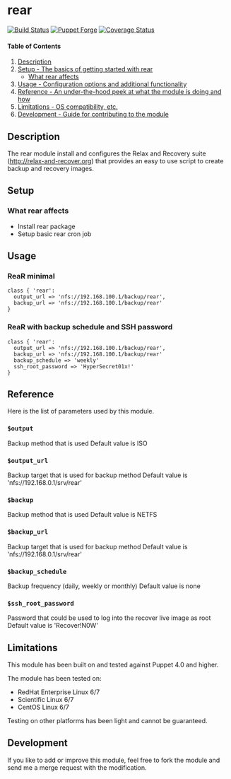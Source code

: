 # rear

[![Build Status](https://travis-ci.org/thbe/puppet-rear.png?branch=master)](https://travis-ci.org/thbe/puppet-rear)
[![Puppet Forge](https://img.shields.io/puppetforge/v/thbe/rear.svg)](https://forge.puppetlabs.com/thbe/rear)
[![Coverage Status](https://coveralls.io/repos/thbe/puppet-rear/badge.svg?branch=master&service=github)](https://coveralls.io/github/thbe/puppet-rear?branch=master)

#### Table of Contents

1. [Description](#description)
1. [Setup - The basics of getting started with rear](#setup)
    * [What rear affects](#what-rear-affects)
1. [Usage - Configuration options and additional functionality](#usage)
1. [Reference - An under-the-hood peek at what the module is doing and how](#reference)
1. [Limitations - OS compatibility, etc.](#limitations)
1. [Development - Guide for contributing to the module](#development)

## Description

The rear module install and configures the Relax and Recovery suite (http://relax-and-recover.org)
that provides an easy to use script to create backup and recovery images.

## Setup

### What rear affects

* Install rear package
* Setup basic rear cron job

## Usage

### ReaR minimal

```puppet
class { 'rear':
  output_url => 'nfs://192.168.100.1/backup/rear',
  backup_url => 'nfs://192.168.100.1/backup/rear'
}
```

### ReaR with backup schedule and SSH password

```puppet
class { 'rear':
  output_url => 'nfs://192.168.100.1/backup/rear',
  backup_url => 'nfs://192.168.100.1/backup/rear'
  backup_schedule => 'weekly'
  ssh_root_password => 'HyperSecret01x!'
}
```

## Reference

Here is the list of parameters used by this module.

### `$output`

Backup method that is used
Default value is ISO

### `$output_url`

Backup target that is used for backup method
Default value is 'nfs://192.168.0.1/srv/rear'

### `$backup`

Backup method that is used
Default value is NETFS

### `$backup_url`

Backup target that is used for backup method
Default value is 'nfs://192.168.0.1/srv/rear'

### `$backup_schedule`

Backup frequency (daily, weekly or monthly)
Default value is none

### `$ssh_root_password`

Password that could be used to log into the recover live image as root
Default value is 'Recover!N0W'

## Limitations

This module has been built on and tested against Puppet 4.0 and higher.

The module has been tested on:

* RedHat Enterprise Linux 6/7
* Scientific Linux 6/7
* CentOS Linux 6/7

Testing on other platforms has been light and cannot be guaranteed.

## Development

If you like to add or improve this module, feel free to fork the module and send
me a merge request with the modification.
